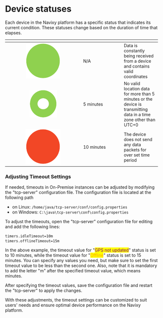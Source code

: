 # Device statuses

Each device in the Navixy platform has a specific status that indicates its current condition. These statuses change based on the duration of time that elapses.

<table data-header-hidden><thead><tr><th width="236.727294921875" align="center"></th><th width="119.9090576171875"></th><th></th></tr></thead><tbody><tr><td align="center"><img src="../../on-premise/on-premise/configuration/attachments/browser_lrla4GLmVP.png" alt="browser_lrla4GLmVP.png" data-size="original"></td><td>N/A</td><td>Data is constantly being received from a device and contains valid coordinates</td></tr><tr><td align="center"><img src="../../on-premise/on-premise/configuration/attachments/browser_qJjb9CyZAT.png" alt="browser_qJjb9CyZAT.png"></td><td>5 minutes</td><td>No valid location data for more than 5 minutes or the device is transmitting data in a time zone other than UTC+0</td></tr><tr><td align="center"><img src="../../on-premise/on-premise/configuration/attachments/browser_CHEecmH3nB.png" alt="browser_CHEecmH3nB.png"></td><td>10 minutes</td><td>The device does not send any data packets for over set time period</td></tr></tbody></table>

### Adjusting Timeout Settings

If needed, timeouts in On-Premise instances can be adjusted by modifying the "tcp-server" configuration file. The configuration file is located at the following path

* on Linux: `/home/java/tcp-server/conf/config.properties`
* on Windows: `C:\java\tcp-server\conf\config.properties`

To adjust the timeouts, open the "tcp-server" configuration file for editing and add the following lines:

```
timers.idleTimeout=10m
timers.offlineTimeout=15m
```

In the above example, the timeout value for "<mark style="color:purple;">GPS not updated</mark>" status is set to 10 minutes, while the timeout value for "<mark style="color:orange;">Offline</mark>" status is set to 15 minutes. You can specify any values you need, but make sure to set the first timeout value to be less than the second one. Also, note that it is mandatory to add the letter "m" after the specified timeout value, which means minutes.

After specifying the timeout values, save the configuration file and restart the "tcp-server" to apply the changes.

With these adjustments, the timeout settings can be customized to suit users' needs and ensure optimal device performance on the Navixy platform.
